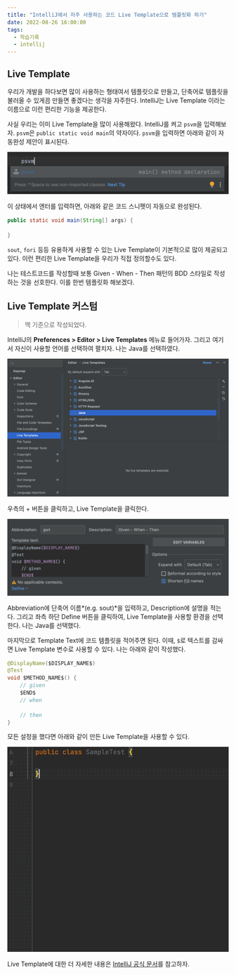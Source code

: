 ```yaml
---
title: "IntelliJ에서 자주 사용하는 코드 Live Template으로 템플릿화 하기"
date: 2022-08-26 16:00:00
tags:
  - 학습기록
  - intellij
---
```


## Live Template

우리가 개발을 하다보면 많이 사용하는 형태여서 템플릿으로 만들고, 단축어로 템플릿을 불러올 수 있게끔 만들면 좋겠다는 생각을 자주한다. IntelliJ는 Live Template 이라는 이름으로 이런 편리한 기능을 제공한다.

사실 우리는 이미 Live Template을 많이 사용해왔다. IntelliJ를 켜고 `psvm`을 입력해보자. `psvm`은 `public static void main`의 약자이다. `psvm`을 입력하면 아래와 같이 자동완성 제안이 표시된다.

![psvm](./psvm.png)

이 상태에서 엔터를 입력하면, 아래와 같은 코드 스니펫이 자동으로 완성된다.

```java
public static void main(String[] args) {

}
```

`sout`, `fori` 등등 유용하게 사용할 수 있는 Live Template이 기본적으로 많이 제공되고 있다. 이런 편리한 Live Template을 우리가 직접 정의할수도 있다.

나는 테스트코드를 작성할때 보통 Given - When - Then 패턴의 BDD 스타일로 작성하는 것을 선호한다. 이를 한번 템플릿화 해보겠다.

## Live Template 커스텀

> 맥 기준으로 작성되었다.

IntelliJ의 **Preferences > Editor > Live Templates** 메뉴로 들어가자. 그리고 여기서 자신이 사용할 언어를 선택하여 펼치자. 나는 Java를 선택하였다.

![Live Template 설정 화면](./live-template.png)

우측의 + 버튼을 클릭하고, Live Template을 클릭한다.

![](./live-template-2.png)

Abbreviation에 단축어 이름*(e.g. sout)*을 입력하고, Description에 설명을 적는다. 그리고 좌측 하단 Define 버튼을 클릭하여, Live Template을 사용할 환경을 선택한다. 나는 Java를 선택했다.

마지막으로 Template Text에 코드 템플릿을 적어주면 된다. 이때, `$`로 텍스트를 감싸면 Live Template 변수로 사용할 수 있다. 나는 아래와 같이 작성했다.

```java
@DisplayName($DISPLAY_NAME$)
@Test
void $METHOD_NAME$() {
    // given
    $END$
    // when

    // then
}
```

모든 설정을 했다면 아래와 같이 만든 Live Template을 사용할 수 있다.

![](./gwt.gif)

Live Template에 대한 더 자세한 내용은 [IntelliJ 공식 문서](https://www.jetbrains.com/help/idea/using-live-templates.html)를 참고하자.
